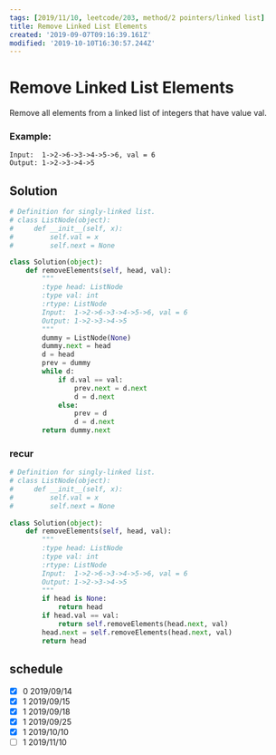 ```yaml
---
tags: [2019/11/10, leetcode/203, method/2 pointers/linked list]
title: Remove Linked List Elements
created: '2019-09-07T09:16:39.161Z'
modified: '2019-10-10T16:30:57.244Z'
---
```


# Remove Linked List Elements

Remove all elements from a linked list of integers that have value val.

### Example:

```
Input:  1->2->6->3->4->5->6, val = 6
Output: 1->2->3->4->5
```

## Solution

```python
# Definition for singly-linked list.
# class ListNode(object):
#     def __init__(self, x):
#         self.val = x
#         self.next = None

class Solution(object):
    def removeElements(self, head, val):
        """
        :type head: ListNode
        :type val: int
        :rtype: ListNode
        Input:  1->2->6->3->4->5->6, val = 6
        Output: 1->2->3->4->5
        """
        dummy = ListNode(None)
        dummy.next = head
        d = head
        prev = dummy
        while d:
            if d.val == val:
                prev.next = d.next
                d = d.next
            else:
                prev = d
                d = d.next
        return dummy.next
```

### recur

```python
# Definition for singly-linked list.
# class ListNode(object):
#     def __init__(self, x):
#         self.val = x
#         self.next = None
 
class Solution(object):
    def removeElements(self, head, val):
        """
        :type head: ListNode
        :type val: int
        :rtype: ListNode
        Input:  1->2->6->3->4->5->6, val = 6
        Output: 1->2->3->4->5
        """
        if head is None:
            return head
        if head.val == val:
            return self.removeElements(head.next, val)
        head.next = self.removeElements(head.next, val)
        return head

```

## schedule

* [x] 0 2019/09/14
* [x] 1 2019/09/15
* [x] 1 2019/09/18
* [x] 1 2019/09/25
* [x] 1 2019/10/10
* [ ] 1 2019/11/10
